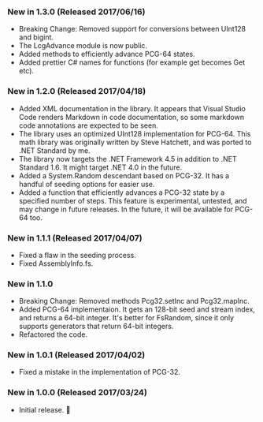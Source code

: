 ### New in 1.3.0 (Released 2017/06/16)
* Breaking Change: Removed support for conversions between UInt128 and bigint.
* The LcgAdvance module is now public.
* Added methods to efficiently advance PCG-64 states.
* Added prettier C# names for functions (for example get becomes Get etc).

### New in 1.2.0 (Released 2017/04/18)
* Added XML documentation in the library. It appears that Visual Studio Code renders Markdown in code documentation, so some markdown code annotations are expected to be seen.
* The library uses an optimized UInt128 implementation for PCG-64. This math library was originally written by Steve Hatchett, and was ported to .NET Standard by me.
* The library now targets the .NET Framework 4.5 in addition to .NET Standard 1.6. It might target .NET 4.0 in the future.
* Added a System.Random descendant based on PCG-32. It has a handful of seeding options for easier use.
* Added a function that efficiently advances a PCG-32 state by a specified number of steps. This feature is experimental, untested, and may change in future releases. In the future, it will be available for PCG-64 too.

### New in 1.1.1 (Released 2017/04/07)
* Fixed a flaw in the seeding process.
* Fixed AssemblyInfo.fs.

### New in 1.1.0
* Breaking Change: Removed methods Pcg32.setInc and Pcg32.mapInc.
* Added PCG-64 implementaion. It gets an 128-bit seed and stream index, and returns a 64-bit integer. It's better for FsRandom, since it only supports generators that return 64-bit integers.
* Refactored the code.

### New in 1.0.1 (Released 2017/04/02)
* Fixed a mistake in the implementation of PCG-32.

### New in 1.0.0 (Released 2017/03/24)
* Initial release. 🎉